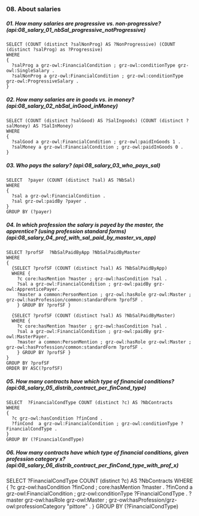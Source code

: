 ### 08. About salaries

##### 01. How many salaries are progressive vs. non-progressive? (api:08_salary_01_nbSal_progressive_notProgressive)
```sparql
SELECT (COUNT (distinct ?salNonProg) AS ?NonProgressive) (COUNT (distinct ?salProg) as ?Progressive)
WHERE 
{
  ?salProg a grz-owl:FinancialCondition ; grz-owl:conditionType grz-owl:SingleSalary .
  ?salNonProg a grz-owl:FinancialCondition ; grz-owl:conditionType grz-owl:ProgressiveSalary .
}
```

##### 02. How many salaries are in goods vs. in money? (api:08_salary_02_nbSal_inGood_inMoney)
```sparql
SELECT (COUNT (distinct ?salGood) AS ?SalIngoods) (COUNT (distinct ?salMoney) AS ?SalInMoney)
WHERE 
{
  ?salGood a grz-owl:FinancialCondition ; grz-owl:paidInGoods 1 . 
  ?salMoney a grz-owl:FinancialCondition ; grz-owl:paidInGoods 0 . 
}
```

##### 03. Who pays the salary? (api:08_salary_03_who_pays_sal)
```sparql
SELECT  ?payer (COUNT (distinct ?sal) AS ?NbSal)
WHERE 
{
  ?sal a grz-owl:FinancialCondition .
  ?sal grz-owl:paidBy ?payer .
}
GROUP BY (?payer)
```

##### 04. In which profession the salary is payed by the master, the apprentice? (using profession standard forms) (api:08_salary_04_prof_with_sal_paid_by_master_vs_app)
```sparql
SELECT ?profSF  ?NbSalPaidByApp ?NbSalPaidByMaster
WHERE
{
  {SELECT ?profSF (COUNT (distinct ?sal) AS ?NbSalPaidByApp) 
  WHERE {
    ?c core:hasMention ?master ; grz-owl:hasCondition ?sal .
    ?sal a grz-owl:FinancialCondition ; grz-owl:paidBy grz-owl:ApprenticePayer.
    ?master a common:PersonMention ; grz-owl:hasRole grz-owl:Master ; grz-owl:hasProfession/common:standardForm ?profSF .
    } GROUP BY ?profSF }

  {SELECT ?profSF (COUNT (distinct ?sal) AS ?NbSalPaidByMaster) 
  WHERE {
    ?c core:hasMention ?master ; grz-owl:hasCondition ?sal .
    ?sal a grz-owl:FinancialCondition ; grz-owl:paidBy grz-owl:MasterPayer.
    ?master a common:PersonMention ; grz-owl:hasRole grz-owl:Master ; grz-owl:hasProfession/common:standardForm ?profSF .
    } GROUP BY ?profSF }
}
GROUP BY ?profSF
ORDER BY ASC(?profSF)
```

##### 05. How many contracts have which type of financial conditions? (api:08_salary_05_distrib_contract_per_finCond_type)
```sparql
SELECT  ?FinancialCondType COUNT (distinct ?c) AS ?NbContracts
WHERE 
{
  ?c grz-owl:hasCondition ?finCond .
  ?finCond  a grz-owl:FinancialCondition ; grz-owl:conditionType ?FinancialCondType .
}
GROUP BY (?FinancialCondType)
```

##### 06. How many contracts have which type of financial conditions, given profession category x? (api:08_salary_06_distrib_contract_per_finCond_type_with_prof_x)
SELECT  ?FinancialCondType COUNT (distinct ?c) AS ?NbContracts
WHERE 
{
  ?c grz-owl:hasCondition ?finCond ; core:hasMention ?master .
  ?finCond  a grz-owl:FinancialCondition ; grz-owl:conditionType ?FinancialCondType .
  ?master grz-owl:hasRole grz-owl:Master ; grz-owl:hasProfession/grz-owl:professionCategory  "pittore" .
}
GROUP BY (?FinancialCondType)
